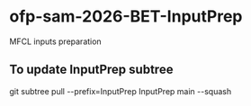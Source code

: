 # ofp-sam-2026-BET-InputPrep
MFCL inputs preparation

## To update InputPrep subtree
git subtree pull --prefix=InputPrep InputPrep main --squash
